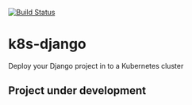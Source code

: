 [![Build Status](https://travis-ci.com/IamStefin/k8s-django.svg?branch=master)](https://travis-ci.com/IamStefin/k8s-django)

# k8s-django

Deploy your Django project in to a Kubernetes cluster

## Project under development
